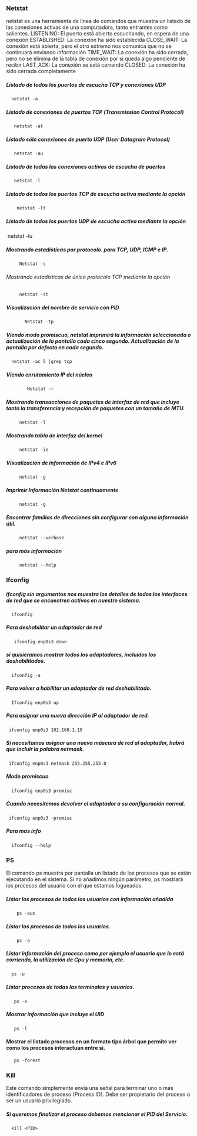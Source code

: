 
### Netstat
netstat es una herramienta de línea de comandos que muestra un listado de las conexiones activas de una computadora, tanto entrantes como salientes.
LISTENING: El puerto está abierto escuchando, en espera de una conexión
ESTABLISHED: La conexión ha sido establecida
CLOSE_WAIT: La conexión está abierta, pero el otro extremo nos comunica que no se continuará enviando información
TIME_WAIT: La conexión ha sido cerrada, pero no se elimina de la tabla de conexión por si queda algo pendiente de recibir
LAST_ACK: La conexión se está cerrando
CLOSED: La conexión ha sido cerrada completamente

##### Listado de todos los puertos de escucha TCP y conexiones UDP
      netstat -a 
##### Listado de conexiones de puertos TCP  (Transmission Control Protocol) 
       netstat -at

##### Listado sólo conexiones de puerto UDP (User Datagram Protocol) 
       netstat -au

##### Listado de todas las conexiones activas de escucha de puertos 
       netstat -l

##### Listado de todos los puertos TCP de escucha activa mediante la opción
        netstat -lt 

##### Listado de todos los puertos UDP de escucha activa mediante la opción
 netstat -lu

##### Mostrando estadísticas por protocolo.  para TCP, UDP, ICMP e IP. 

         Netstat -s

###### Mostrando estadísticas de único protocolo TCP mediante la opción 

         netstat -st

##### Visualización del nombre de servicio con PID

           Netstat -tp

##### Viendo modo promiscuo, netstat imprimirá la información seleccionada o actualización de la pantalla cada cinco segundo. Actualización de la pantalla por defecto en cada segundo.

      netstat -ac 5 |grep tcp

##### Viendo enrutamiento IP del núcleo
            Netstat -r

#####  Mostrando transacciones de paquetes de interfaz de red que incluye tanto la transferencia y recepción de paquetes con un tamaño de MTU.

         netstat -l 

##### Mostrando tabla de interfaz del kernel

         netstat -ie 

##### Visualización de información de IPv4 e IPv6

         netstat -g

##### Imprimir Información Netstat continuamente

         netstat -g

##### Encontrar familias de direcciones sin configurar con alguna información útil.

         netstat --verbose
 
##### para más información 

         netstat --help 

### Ifconfig 

##### ifconfig sin argumentos nos muestra los detalles de todos los interfaces de red que se encuentren activos en nuestro sistema.
  
      ifconfig 

 #####  Para deshabilitar un adaptador de red

       ifconfig enp0s3 down
 
 #####  si quisiéramos mostrar todos los adaptadores, incluidos los deshabilitados.
      
      ifconfig -a 

 ##### Para volver a habilitar un adaptador de red deshabilitado.

      Ifconfig enp0s3 up
##### Para asignar una nueva dirección IP al adaptador de red.
   
     ifconfig enp0s3 192.168.1.10

##### Si necesitamos asignar una nueva máscara de red al adaptador, habrá que incluir la palabra netmask.
    
     ifconfig enp0s3 netmask 255.255.255.0

##### Modo promiscuo 

      ifconfig enp0s3 promisc


##### Cuando necesitemos devolver el adaptador a su configuración normal.

     ifconfig enp0s3 -promisc

##### Para mas info 
      
      ifconfig --help


### PS 
  El comando ps muestra por pantalla un listado de los procesos que se están ejecutando en el sistema.
  Si no añadimos ningún parámetro, ps mostrará los procesos del usuario con el que estamos logueados.
  
#####  Listar los procesos de todos los usuarios con información añadida
    
        ps -aux 

##### Listar los procesos de todos los usuarios.
    
        ps -a 

##### Listar información del proceso como por ejemplo el usuario que lo está corriendo, la utilización de Cpu y memoria, etc.
      
      ps -u 

##### Listar procesos de todas las terminales y usuarios.

       ps -x

##### Mostrar información que incluye el UID    
    
       ps -l

#### Mostrar el listado procesos en un formato tipo árbol que permite ver como los procesos interactuan entre si.
  
       ps -forest

###  Kill

  Este comando simplemente envía una señal para terminar uno o más identificadores de proceso (Process ID). Debe ser propietario del proceso o ser un usuario privilegiado.

      

##### Si queremos finalizar el proceso  debemos mencionar el PID del Servicio.

      kill <PID>